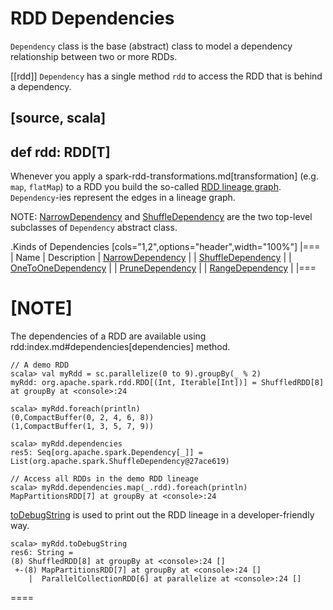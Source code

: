 # RDD Dependencies

`Dependency` class is the base (abstract) class to model a dependency relationship between two or more RDDs.

[[rdd]]
`Dependency` has a single method `rdd` to access the RDD that is behind a dependency.

[source, scala]
----
def rdd: RDD[T]
----

Whenever you apply a spark-rdd-transformations.md[transformation] (e.g. `map`, `flatMap`) to a RDD you build the so-called [RDD lineage graph](lineage.md). ``Dependency``-ies represent the edges in a lineage graph.

NOTE: [NarrowDependency](NarrowDependency.md) and [ShuffleDependency](ShuffleDependency.md) are the two top-level subclasses of `Dependency` abstract class.

.Kinds of Dependencies
[cols="1,2",options="header",width="100%"]
|===
| Name | Description
| [NarrowDependency](NarrowDependency.md) |
| [ShuffleDependency](ShuffleDependency.md) |
| [OneToOneDependency](NarrowDependency.md#OneToOneDependency) |
| [PruneDependency](NarrowDependency.md#PruneDependency) |
| [RangeDependency](NarrowDependency.md#RangeDependency) |
|===

[NOTE]
====
The dependencies of a RDD are available using rdd:index.md#dependencies[dependencies] method.

```
// A demo RDD
scala> val myRdd = sc.parallelize(0 to 9).groupBy(_ % 2)
myRdd: org.apache.spark.rdd.RDD[(Int, Iterable[Int])] = ShuffledRDD[8] at groupBy at <console>:24

scala> myRdd.foreach(println)
(0,CompactBuffer(0, 2, 4, 6, 8))
(1,CompactBuffer(1, 3, 5, 7, 9))

scala> myRdd.dependencies
res5: Seq[org.apache.spark.Dependency[_]] = List(org.apache.spark.ShuffleDependency@27ace619)

// Access all RDDs in the demo RDD lineage
scala> myRdd.dependencies.map(_.rdd).foreach(println)
MapPartitionsRDD[7] at groupBy at <console>:24
```

[toDebugString](lineage.md#toDebugString) is used to print out the RDD lineage in a developer-friendly way.

```text
scala> myRdd.toDebugString
res6: String =
(8) ShuffledRDD[8] at groupBy at <console>:24 []
 +-(8) MapPartitionsRDD[7] at groupBy at <console>:24 []
    |  ParallelCollectionRDD[6] at parallelize at <console>:24 []
```
====
